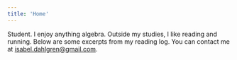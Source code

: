 ```yaml
---
title: 'Home'
---
```

Student. I enjoy anything algebra. Outside my studies, I like reading and running. Below are some excerpts from my reading log. You can contact me at [isabel.dahlgren@gmail.com](mailto:isabel.dahlgren@gmail.com).
